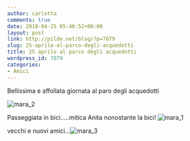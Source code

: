 ```yaml
---
author: carlotta
comments: true
date: 2018-04-25 05:46:52+00:00
layout: post
link: http://pilde.net/blog/?p=7079
slug: 25-aprile-al-parco-degli-acquedotti
title: 25 aprile al parco degli acquedotti
wordpress_id: 7079
categories:
- Amici
---
```


Bellissima e affollata giornata al paro degli acquedotti

![mara_2]({{baseurl}}/uploads/2018/05/mara_2.jpg)




Passeggiata in bici.....mitica Anita nonostante la bici! ![mara_1]({{baseurl}}/uploads/2018/05/mara_1-1.png)


vecchi e nuovi amici...![mara_3]({{baseurl}}/uploads/2018/05/mara_3.jpg)




